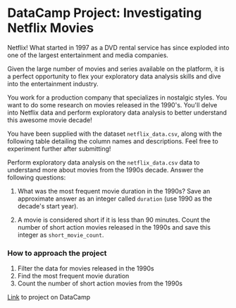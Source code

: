 # DataCamp Project: Investigating Netflix Movies

Netflix! What started in 1997 as a DVD rental service has since exploded into one of the largest entertainment and media companies.

Given the large number of movies and series available on the platform, it is a perfect opportunity to flex your exploratory data analysis skills and dive into the entertainment industry.

You work for a production company that specializes in nostalgic styles. You want to do some research on movies released in the 1990's. You'll delve into Netflix data and perform exploratory data analysis to better understand this awesome movie decade!

You have been supplied with the dataset `netflix_data.csv`, along with the following table detailing the column names and descriptions. Feel free to experiment further after submitting!

Perform exploratory data analysis on the `netflix_data.csv` data to understand more about movies from the 1990s decade. Answer the following questions: 

1. What was the most frequent movie duration in the 1990s? Save an approximate answer as an integer called `duration` (use 1990 as the decade's start year).

2. A movie is considered short if it is less than 90 minutes. Count the number of short action movies released in the 1990s and save this integer as `short_movie_count`.
### How to approach the project
1. Filter the data for movies released in the 1990s
2. Find the most frequent movie duration
3. Count the number of short action movies from the 1990s

[Link](https://app.datacamp.com/learn/projects/investigating_netflix) to project on DataCamp

